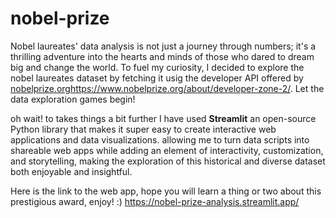 # nobel-prize

Nobel laureates' data analysis is not just a journey through numbers; it's a thrilling adventure into the hearts and minds of those who dared to dream big and change the world. To fuel my curiosity, I decided to explore the nobel laureates dataset by fetching it usig the developer API offered by [nobelprize.org](https://website-name.com)https://www.nobelprize.org/about/developer-zone-2/.
Let the data exploration games begin! 

oh wait! to takes things a bit further I have used **Streamlit**  an open-source Python library that makes it super easy to create interactive web applications and data visualizations. allowing me to turn data scripts into shareable web apps while adding an element of interactivity, customization, and storytelling, making the exploration of this historical and diverse dataset both enjoyable and insightful.

Here is the link to the web app, hope you will learn a thing or two about this prestigious award, enjoy! :)
https://nobel-prize-analysis.streamlit.app/
